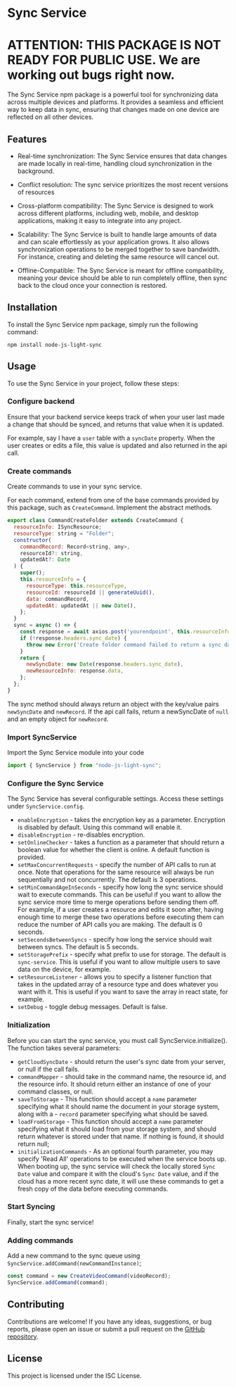# Sync Service

# ATTENTION: THIS PACKAGE IS NOT READY FOR PUBLIC USE. We are working out bugs right now.

The Sync Service npm package is a powerful tool for synchronizing data across multiple devices and platforms. It provides a seamless and efficient way to keep data in sync, ensuring that changes made on one device are reflected on all other devices.

## Features

- Real-time synchronization: The Sync Service ensures that data changes are made locally in real-time, handling cloud synchronization in the background.

- Conflict resolution: The sync service prioritizes the most recent versions of resources

- Cross-platform compatibility: The Sync Service is designed to work across different platforms, including web, mobile, and desktop applications, making it easy to integrate into any project.

- Scalability: The Sync Service is built to handle large amounts of data and can scale effortlessly as your application grows. It also allows synchronization operations to be merged together to save bandwidth. For instance, creating and deleting the same resource will cancel out.

- Offline-Compatible: The Sync Service is meant for offline compatibility, meaning your device should be able to run completely offline, then sync back to the cloud once your connection is restored.

## Installation

To install the Sync Service npm package, simply run the following command:

```
npm install node-js-light-sync
```

## Usage

To use the Sync Service in your project, follow these steps:

### Configure backend

Ensure that your backend service keeps track of when your user last made a change that should be synced, and returns that value when it is updated.

For example, say I have a `user` table with a `syncDate` property. When the user creates or edits a file, this value is updated and also returned in the api call.

### Create commands

Create commands to use in your sync service.

For each command, extend from one of the base commands provided by this package, such as `CreateCommand`. Implement the abstract methods.

```javascript
export class CommandCreateFolder extends CreateCommand {
  resourceInfo: ISyncResource;
  resourceType: string = "Folder";
  constructor(
    commandRecord: Record<string, any>,
    resourceId?: string,
    updatedAt?: Date
  ) {
    super();
    this.resourceInfo = {
      resourceType: this.resourceType,
      resourceId: resourceId || generateUuid(),
      data: commandRecord,
      updatedAt: updatedAt || new Date(),
    };
  }
  sync = async () => {
    const response = await axios.post('yourendpoint', this.resourceInfo.data, config);
    if (!response.headers.sync_date) {
      throw new Error('Create folder command failed to return a sync date header');
    }
    return {
      newSyncDate: new Date(response.headers.sync_date),
      newResourceInfo: response.data,
    };
  };
}
```

The sync method should always return an object with the key/value pairs `newSyncDate` and `newRecord`. If the api call fails, return a newSyncDate of `null` and an empty object for `newRecord`.

### Import SyncService

Import the Sync Service module into your code

```javascript
import { SyncService } from "node-js-light-sync";
```

### Configure the Sync Service

The Sync Service has several configurable settings. Access these settings under `SyncService.config`.

- `enableEncryption` - takes the encryption key as a parameter. Encryption is disabled by default. Using this command will enable it.
- `disableEncryption` - re-disables encryption.
- `setOnlineChecker` - takes a function as a parameter that should return a boolean value for whether the client is online. A default function is provided.
- `setMaxConcurrentRequests` - specify the number of API calls to run at once. Note that operations for the same resource will always be run sequentially and not concurrently. The default is 3 operations.
- `setMinCommandAgeInSeconds` - specify how long the sync service should wait to execute commands. This can be useful if you want to allow the sync service more time to merge operations before sending them off. For example, if a user creates a resource and edits it soon after, having enough time to merge these two operations before executing them can reduce the number of API calls you are making. The default is 0 seconds.
- `setSecondsBetweenSyncs` - specify how long the service should wait between syncs. The default is 5 seconds.
- `setStoragePrefix` - specify what prefix to use for storage. The default is `sync-service`. This is useful if you want to allow multiple users to save data on the device, for example.
- `setResourceListener` - allows you to specify a listener function that takes in the updated array of a resource type and does whatever you want with it. This is useful if you want to save the array in react state, for example.
- `setDebug` - toggle debug messages. Default is false.


### Initialization
Before you can start the sync service, you must call SyncService.initialize(). The function takes several parameters:
- `getCloudSyncDate` - should return the user's sync date from your server, or null if the call fails.
- `commandMapper` - should take in the command name, the resource id, and the resource info. It should return either an instance of one of your command classes, or null.
- `saveToStorage` - This function should accept a `name` parameter specifying what it should name the document in your storage system, along with a - `record` parameter specifying what should be saved.
- `loadFromStorage` - This function should accept a `name` parameter specifying what it should load from your storage system, and should return whatever is stored under that name. If nothing is found, it should return null;
- `initializationCommands` - As an optional fourth parameter, you may specify 'Read All' operations to be executed when the service boots up. When booting up, the sync service will check the locally stored `Sync Date` value and compare it with the cloud's `Sync Date` value, and if the cloud has a more recent sync date, it will use these commands to get a fresh copy of the data before executing commands.

### Start Syncing

Finally, start the sync service!

### Adding commands

Add a new command to the sync queue using `SyncService.addCommand(newCommandInstance)`;

```javascript
const command = new CreateVideoCommand(videoRecord);
SyncService.addCommand(command);
```

## Contributing

Contributions are welcome! If you have any ideas, suggestions, or bug reports, please open an issue or submit a pull request on the [GitHub repository](https://github.com/pf274/SyncService).

## License

This project is licensed under the ISC License.
